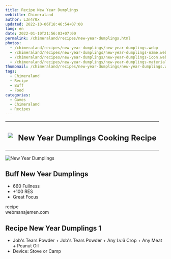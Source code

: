 ```yaml
---
title: Recipe New Year Dumplings
webtitle: Chimeraland
author: L3n4r0x
updated: 2022-10-06T18:46:54+07:00
lang: en
date: 2022-01-10T21:56:03+07:00
permalink: /chimeraland/recipes/new-year-dumplings.html
photos:
  - /chimeraland/recipes/new-year-dumplings/new-year-dumplings.webp
  - /chimeraland/recipes/new-year-dumplings/new-year-dumplings-name.webp
  - /chimeraland/recipes/new-year-dumplings/new-year-dumplings-icon.webp
  - /chimeraland/recipes/new-year-dumplings/new-year-dumplings-material.webp
thumbnail: /chimeraland/recipes/new-year-dumplings/new-year-dumplings.webp
tags:
  - Chimeraland
  - Recipe
  - Buff
  - Food
categories:
  - Games
  - Chimeraland
  - Recipes
---
```


<section id="bootstrap-wrapper"><link rel="stylesheet" href="https://cdn.statically.io/gh/dimaslanjaka/Web-Manajemen/40ac3225/css/bootstrap-4.5-wrapper.css"/><div class="row mb-2"><div class="col-md-12 mb-2"><table class="table" id="post-info"><tbody><tr><td><img class="d-inline-block me-2" src="/chimeraland/recipes/new-year-dumplings/new-year-dumplings-icon.webp" width="auto" height="auto"/></td><td><h1 class="fs-5">New Year Dumplings Cooking Recipe</h1></td></tr></tbody></table></div></div><div class="card mb-2"><div class="row g-0"><div class="col-sm-4 position-relative mb-2"><img src="/chimeraland/recipes/new-year-dumplings/new-year-dumplings-material.webp" class="card-img fit-cover w-100 h-100" alt="New Year Dumplings" data-fancybox="true"/></div><div class="col-sm-8 mb-2"><div class="card-body"><h2 class="card-title fs-5">Buff New Year Dumplings</h2><div class="card-text"><ul><li>660 Fullness</li><li>+100 RES</li><li>Great Focus</li></ul></div><span class="badge rounded-pill bg-dark">recipe</span></div><div class="card-footer text-end text-muted">webmanajemen.com</div></div></div></div><div class="row mb-2"><div class="col-12 col-lg-6 recipe-item mb-2"><div class="card"><div class="card-body"><h2 class="card-title fs-5">Recipe New Year Dumplings 1</h2><div class="card-text"><ul><li>Job&#x27;s Tears Powder<span> + </span>Job&#x27;s Tears Powder<span> + </span>Any Lv.6 Crop<span> + </span>Any Meat<span> + </span>Peanut Oil</li><li>Device: Stove or Camp</li></ul></div></div></div></div></div></section>